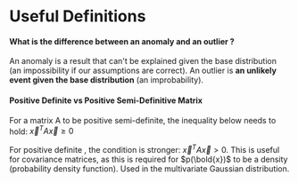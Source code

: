 # Useful Definitions

#### What is the difference between an anomaly and an outlier ?

An anomaly is a result that can't be explained given the base distribution (an impossibility if our assumptions are correct). An outlier is **an unlikely event given the base distribution** (an improbability).

#### Positive Definite vs Positive Semi-Definitive Matrix

For a matrix  A to be positive semi-definite, the inequality below needs to hold: $\vec{x}^{T}A\vec{x}\geq0$

For positive definite , the condition is stronger:  $\vec{x}^{T}A\vec{x}>0$. This is useful for covariance matrices, as this is required for $p(\bold{x})$ to be a density (probability density function). Used in the multivariate Gaussian distribution.